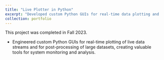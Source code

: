 ```yaml
---
title: "Live Plotter in Python"
excerpt: "Developed custom Python GUIs for real-time data plotting and post-processing<br/><img src='/images/live_plotter.png'>"
collection: portfolio
---
```


This project was completed in Fall 2023.

* Engineered custom Python GUIs for real-time plotting of live data streams and for post-processing of large datasets, creating valuable tools for system monitoring and analysis.